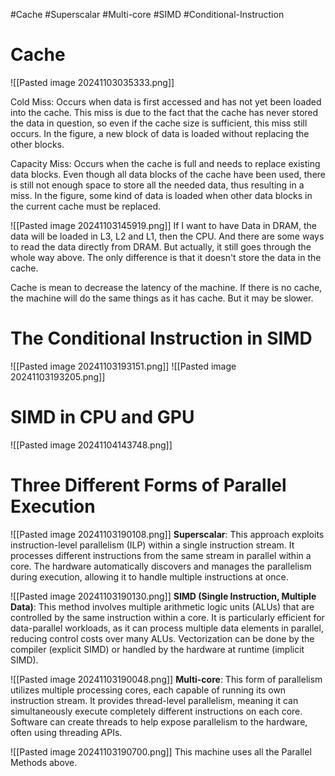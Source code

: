 #Cache #Superscalar #Multi-core  #SIMD #Conditional-Instruction 
# Cache
![[Pasted image 20241103035333.png]]

Cold Miss: 
Occurs when data is first accessed and has not yet been loaded into the cache. This miss is due to the fact that the cache has never stored the data in question, so even if the cache size is sufficient, this miss still occurs.
In the figure, a new block of data is loaded without replacing the other blocks.

Capacity Miss: 
Occurs when the cache is full and needs to replace existing data blocks. Even though all data blocks of the cache have been used, there is still not enough space to store all the needed data, thus resulting in a miss.
In the figure, some kind of data is loaded when other data blocks in the current cache must be replaced.


![[Pasted image 20241103145919.png]]
If I want to have Data in DRAM, the data will be loaded in L3, L2 and L1, then the CPU. 
And there are some ways to read the data directly from DRAM. But actually, it still goes through the whole way above. The only difference is that it doesn't store the data in the cache.


Cache is mean to decrease the latency of the machine. If there is no cache, the machine will do the same things as it has cache. But it may be slower.

# The Conditional Instruction in SIMD
![[Pasted image 20241103193151.png]]
![[Pasted image 20241103193205.png]]
# SIMD in CPU and GPU
![[Pasted image 20241104143748.png]]

# Three Different Forms of Parallel Execution

![[Pasted image 20241103190108.png]]
**Superscalar**: This approach exploits instruction-level parallelism (ILP) within a single instruction stream. It processes different instructions from the same stream in parallel within a core. The hardware automatically discovers and manages the parallelism during execution, allowing it to handle multiple instructions at once.

![[Pasted image 20241103190130.png]]
**SIMD (Single Instruction, Multiple Data)**: This method involves multiple arithmetic logic units (ALUs) that are controlled by the same instruction within a core. It is particularly efficient for data-parallel workloads, as it can process multiple data elements in parallel, reducing control costs over many ALUs. Vectorization can be done by the compiler (explicit SIMD) or handled by the hardware at runtime (implicit SIMD).

![[Pasted image 20241103190048.png]]
**Multi-core**: This form of parallelism utilizes multiple processing cores, each capable of running its own instruction stream. It provides thread-level parallelism, meaning it can simultaneously execute completely different instructions on each core. Software can create threads to help expose parallelism to the hardware, often using threading APIs.


![[Pasted image 20241103190700.png]]
This machine uses all the Parallel Methods above.
